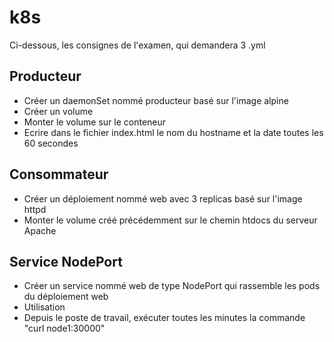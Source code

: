 # k8s
Ci-dessous, les consignes de l'examen, qui demandera 3 .yml

## Producteur
- Créer un daemonSet nommé producteur basé sur l'image alpine
- Créer un volume
- Monter le volume sur le conteneur
- Ecrire dans le fichier index.html le nom du hostname et la date toutes les 60 secondes
## Consommateur
- Créer un déploiement nommé web avec 3 replicas basé sur l'image httpd
- Monter le volume créé précédemment sur le chemin htdocs du serveur Apache
## Service NodePort
- Créer un service nommé web de type NodePort qui rassemble les pods du déploiement web
- Utilisation
- Depuis le poste de travail, exécuter toutes les minutes la commande "curl node1:30000"
